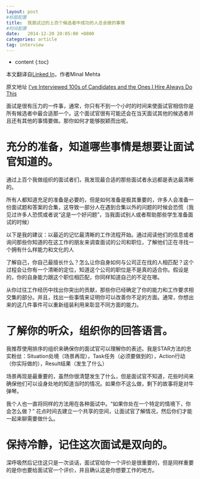 ```yaml
---
layout: post
#标题配置
title:  我面试过的上百个候选者中成功的人总会做的事情
#时间配置
date:   2014-12-20 20:05:00 +0800
categories: article
tag: interview
---
```



* content
{:toc}


本文翻译自[Linked In](https://www.linkedin.com/)，作者Minal Mehta

原文地址 [I’ve Interviewed 100s of Candidates and the Ones I Hire Always Do This](http://www.linkedin.com/pulse/20141002164029-1473578-how-to-win-an-interview-before-it-starts?midToken=AQH6jyhMOpWb0g&trk=eml-b2_content_ecosystem_digest-recommended_articles-74-null&fromEmail=fromEmail&ut=3Sa86TzhqLj6s1)


面试是很有压力的一件事，通常，你只有不到一个小时的时间来使面试官相信你是所有候选者中最合适那一个。这个面试官很有可能还会在当天面试其他的候选者并且还有其他的事情要做。那你如何才能够脱颖而出呢。

充分的准备，知道哪些事情是想要让面试官知道的。
====================================

通过上百个我做组织的面试者们，我发现最合适的那些面试者永远都是表达最清晰的。

所有人都知道充足的准备是必要的，但是如何准备是极其重要的，许多人会准备一份面试题和答案的合集，这导致一部分人在遇到合集以外的问题的时候会恐慌（我见过许多人恐慌或者说“这是一个好问题”，当我面试别人或者帮助那些学生准备面试的时候）

以下是我的建议：以最近的记忆最清晰的工作流程开始。通过阅读他们的信息或者询问那些你知道的在这工作的朋友来调查面试的公司和职位，了解他们正在寻找一个拥有什么样能力和文化的人

了解自己，你自己最擅长什么？怎么让你自身如何与公司正在找的人相匹配？这个过程会让你有一个清晰的定位，知道这个公司的职位是不是真的适合你。假设是的，你的自身能力跟这个职位相匹配，你同样知道自己的不足在哪。

从你过往工作经历中找出你突出的贡献，那些你已经确定了你的能力和工作要求相交集的部分。并且，找出一些事情来证明你可以改善你不足的方面。通常，你想出来的这几件事件可以重新组装利用来彰显不同方面的能力。

了解你的听众，组织你的回答语言。
====================================

我推荐使用排序的组织来确保你的面试官可以理解你的表述。我是STAR方法的忠实粉丝：Situation处境（场景再现），Task任务（必须要做到的），Action行动（你实际做的），Result结果（发生了什么）

场景再现是最重要的，虽然你很清楚发生了什么，但是面试官不知道，花些时间来确保他们可以设身处地的知道当时的情况。如果你不这么做，剩下的故事将是对牛弹琴。

我个人也一直将同样的方法用在各种面试中。“如果你处在一个特定的情境下，你会怎么做？” 花点时间去建立一个共享的空间，让面试官了解情况，然后你们才能一起来聊需要做什么。

保持冷静，记住这次面试是双向的。
====================================

深呼吸然后记住这只是一次谈话，面试官给你一个评价是很重要的，但是同样重要的是你也要给面试官一个评价，并且确认这是你想要工作的地方。